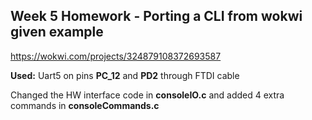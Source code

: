 ##  Week 5 Homework - Porting a CLI from wokwi given example
https://wokwi.com/projects/324879108372693587

**Used:** Uart5 on pins __PC_12__ and __PD2__ through FTDI cable

Changed the HW interface code in __consoleIO.c__ and added 4 extra commands in __consoleCommands.c__




